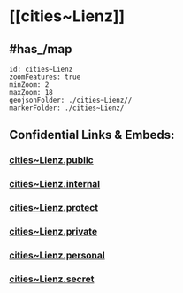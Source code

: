 # [[cities~Lienz]] 


## #has_/map  



```leaflet
id: cities~Lienz
zoomFeatures: true 
minZoom: 2 
maxZoom: 18
geojsonFolder: ./cities~Lienz//
markerFolder: ./cities~Lienz/
```



## Confidential Links & Embeds: 

### [cities~Lienz.public](/_public/\Earth\Continent\Europe\Europe~Central\Austria\Austrias_States\Tirol\counties~Tirol\Lienzcities~Lienz.public.md) 

### [cities~Lienz.internal](/_internal/\Earth\Continent\Europe\Europe~Central\Austria\Austrias_States\Tirol\counties~Tirol\Lienzcities~Lienz.internal.md) 

### [cities~Lienz.protect](/_protect/\Earth\Continent\Europe\Europe~Central\Austria\Austrias_States\Tirol\counties~Tirol\Lienzcities~Lienz.protect.md) 

### [cities~Lienz.private](/_private/\Earth\Continent\Europe\Europe~Central\Austria\Austrias_States\Tirol\counties~Tirol\Lienzcities~Lienz.private.md) 

### [cities~Lienz.personal](/_personal/\Earth\Continent\Europe\Europe~Central\Austria\Austrias_States\Tirol\counties~Tirol\Lienzcities~Lienz.personal.md) 

### [cities~Lienz.secret](/_secret/\Earth\Continent\Europe\Europe~Central\Austria\Austrias_States\Tirol\counties~Tirol\Lienzcities~Lienz.secret.md)

